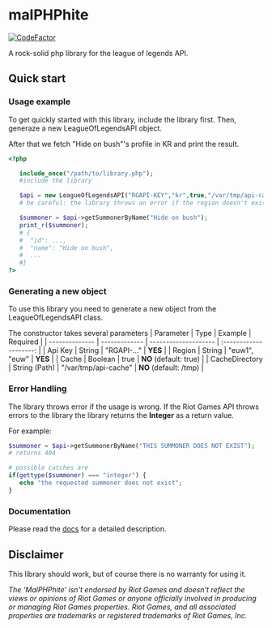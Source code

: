 # malPHPhite

[![CodeFactor](https://www.codefactor.io/repository/github/darkintaqt/malphphite/badge)](https://www.codefactor.io/repository/github/darkintaqt/malphphite)

A rock-solid php library for the league of legends API. 


## Quick start

### Usage example
To get quickly started with this library, include the library first. Then, generaze a new LeagueOfLegendsAPI object. 

After that we fetch "Hide on bush"'s profile in KR and print the result. 

```php
<?php

   include_once("/path/to/library.php");
   #include the library

   $api = new LeagueOfLegendsAPI("RGAPI-KEY","kr",true,"/var/tmp/api-cache");
   # be careful: the library throws an error if the region doesn't exist

   $summoner = $api->getSummonerByName("Hide on bush");
   print_r($summoner);
   # {
   #  "id": ...,
   #  "name": "Hide on bush",
   #  ...
   #}
?>
```

### Generating a new object
To use this library you need to generate a new object from the LeagueOfLegendsAPI class. 

The constructor takes several parameters
| Parameter      | Type          | Example              |        Required        |
| -------------- | ------------- | -------------------- | :--------------------: |
| Api Key        | String        | "RGAPI-..."          |        **YES**         |
| Region         | String        | "euw1", "euw"        |        **YES**         |
| Cache          | Boolean       | true                 | **NO** (default: true) |
| CacheDirectory | String (Path) | "/var/tmp/api-cache" | **NO** (default: /tmp) |

### Error Handling
The library throws error if the usage is wrong. 
If the Riot Games API throws errors to the library the library returns the **Integer** as a return value. 

For example:
```php
$summoner = $api->getSummonerByName("THIS SUMMONER DOES NOT EXIST");
# returns 404

# possible catches are
if(gettype($summoner) === "integer") {
   echo "the requested summoner does not exist";
}
```

### Documentation
Please read the [docs](https://github.com/DarkIntaqt/malPHPhite/tree/main/docs) for a detailed description. 

## Disclaimer
This library should work, but of course there is no warranty for using it.

*The 'MalPHPhite' isn't endorsed by Riot Games and doesn't reflect the views or opinions of Riot Games or anyone officially involved in producing or managing Riot Games properties. Riot Games, and all associated properties are trademarks or registered trademarks of Riot Games, Inc.*